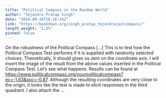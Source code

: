 ```yaml
---
title: "Political Compass in the Random World"
author: "Tejendra Pratap Singh"
date: "2019-09-24T16:16:34Z"
link: "https://bookdown.org/singh_pratap_tejendra/polcompass/"
length_weight: "1.2%"
pinned: false
---
```


On the robustness of the Political Compass [...] This is to test how the Political Compass Test performs if it is supplied with randomly selected choices. Theoretically, it should gives us zero on the coordinate axis. I will insert the image of the result from the above values inserted in the Political Compass Test. Let’s see what happens. Results can be found at https://www.politicalcompass.org/yourpoliticalcompass?ec=-1.63&soc=-0.87. Although the resulting coordinates are very close to the origin, it looks like the test is made to elicit responses in the third quadrant. I also attach the ...
